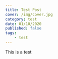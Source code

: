 ```yaml
---
title: Test Post
cover: /img/cover.jpg
category: test
date: 01/10/2020
published: false
tags:
    - test
---
```


This is a test